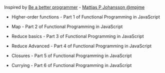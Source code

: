 Inspired by [Be a better programmer](https://www.youtube.com/channel/UCO1cgjhGzsSYb1rsB4bFe4Q/videos) - [Mattias P Johansson @mpjme](https://twitter.com/mpjme)

- Higher-order functions - Part 1 of Functional Programming in JavaScript

- Map - Part 2 of Functional Programming in JavaScript

- Reduce basics - Part 3 of Functional Programming in JavaScript

- Reduce Advanced - Part 4 of Functional Programming in JavaScript

- Closures - Part 5 of Functional Programming in JavaScript

- Currying - Part 6 of Functional Programming in JavaScript